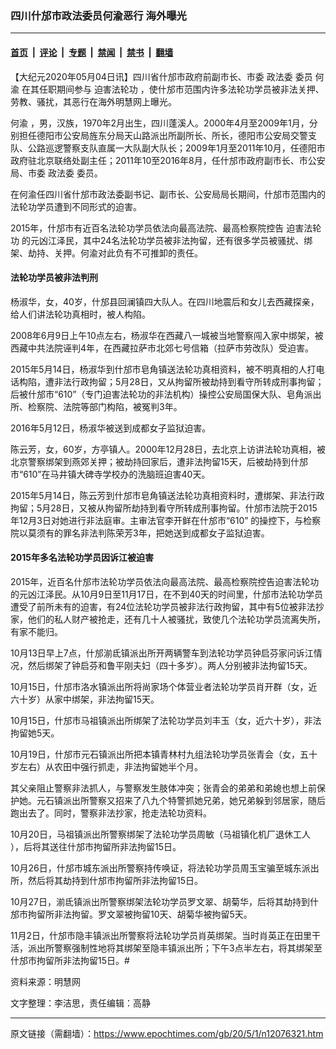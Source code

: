 ### 四川什邡市政法委员何渝恶行 海外曝光

---

#### [首页](../../../..?n12076321) &nbsp;|&nbsp; [评论](../../../../../epoch-comment?n12076321) &nbsp;|&nbsp; [专题](../../../../../epoch-special?n12076321) &nbsp;|&nbsp; [禁闻](../../../../../epoch-news?n12076321) &nbsp;|&nbsp; [禁书](../../../../../books?n12076321) &nbsp;|&nbsp; [翻墙](https://github.com/gfw-breaker/nogfw/blob/master/README.md?n12076321)


<div class="post_content" id="artbody" itemprop="articleBody">
 <!-- article content begin -->
 <p>
  【大纪元2020年05月04日讯】四川省什邡市政府前副市长、市委
  <ok href="https://www.epochtimes.com/gb/tag/%E6%94%BF%E6%B3%95%E5%A7%94.html">
   政法委
  </ok>
  委员
  <ok href="https://www.epochtimes.com/gb/tag/%E4%BD%95%E6%B8%9D.html">
   何渝
  </ok>
  在其任职期间参与
  <ok href="https://www.epochtimes.com/gb/tag/%E8%BF%AB%E5%AE%B3%E6%B3%95%E8%BD%AE%E5%8A%9F.html">
   迫害法轮功
  </ok>
  ，使什邡市范围内许多法轮功学员被非法关押、劳教、骚扰，其恶行在海外明慧网上曝光。
 </p>
 <div class="ar_articleContent">
  <p>
   <ok href="https://www.epochtimes.com/gb/tag/%E4%BD%95%E6%B8%9D.html">
    何渝
   </ok>
   ，男，汉族，1970年2月出生，四川蓬溪人。2000年4月至2009年1月，分别担任德阳市公安局旌东分局天山路派出所副所长、所长，德阳市公安局交警支队、公路巡逻警察支队直属一大队副大队长；2009年1月至2011年10月，任德阳市政府驻北京联络处副主任；2011年10至2016年8月，任什邡市政府副市长、市公安局、市委
   <ok href="https://www.epochtimes.com/gb/tag/%E6%94%BF%E6%B3%95%E5%A7%94.html">
    政法委
   </ok>
   委员。
  </p>
 </div>
 <div class="ar_articleContent" id="ar_bArticleContent">
  在何渝任四川省什邡市政法委副书记、副市长、公安局局长期间，什邡市范围内的法轮功学员遭到不同形式的迫害。
 </div>
 <div class="ar_articleContent">
  <p>
   2015年，什邡市有近百名法轮功学员依法向最高法院、最高检察院控告
   <ok href="https://www.epochtimes.com/gb/tag/%E8%BF%AB%E5%AE%B3%E6%B3%95%E8%BD%AE%E5%8A%9F.html">
    迫害法轮功
   </ok>
   的元凶江泽民，其中24名法轮功学员被非法拘留，还有很多学员被骚扰、绑架、劫持、关押。何渝对此负有不可推卸的责任。
  </p>
  <h4>
   <b>
    法轮功学员被非法判刑
   </b>
  </h4>
  <p>
   杨淑华，女，40岁，什邡县回澜镇四大队人。在四川地震后和女儿去西藏探亲，给人们讲法轮功真相时，被人构陷。
  </p>
  <p>
   2008年6月9日上午10点左右，杨淑华在西藏八一城被当地警察闯入家中绑架，被西藏中共法院诬判4年，在西藏拉萨市北郊七号信箱（拉萨市劳改队）受迫害。
  </p>
  <p>
   2015年5月14日，杨淑华到什邡市皂角镇送法轮功真相资料，被不明真相的人打电话构陷，遭非法行政拘留；5月28日，又从拘留所被劫持到看守所转成刑事拘留；后被什邡市“610”（专门迫害法轮功的非法机构）操控公安局国保大队、皂角派出所、检察院、法院等部门构陷，被冤判3年。
  </p>
  <p>
   2016年5月12日，杨淑华被送到成都女子监狱迫害。
  </p>
  <p>
   陈云芳，女，60岁，方亭镇人。2000年12月28日，去北京上访讲法轮功真相，被北京警察绑架到燕郊关押；被劫持回家后，遭非法拘留15天，后被劫持到什邡市“610”在马井镇大碑寺学校办的洗脑班迫害40天。
  </p>
  <p>
   2015年5月14日，陈云芳到什邡市皂角镇送法轮功真相资料时，遭绑架、非法行政拘留；5月28日，又被从拘留所劫持到看守所转成刑事拘留。什邡市法院于2015年12月3日对她进行非法庭审。主审法官李开鲜在什邡市“610” 的操控下，与检察院以莫须有的罪名非法判陈荣芳3年，把她送到成都女子监狱迫害。
  </p>
  <h4>
   <b>
    2015年多名法轮功学员因诉江被迫害
   </b>
  </h4>
  <p>
   2015年，近百名什邡市法轮功学员依法向最高法院、最高检察院控告迫害法轮功的元凶江泽民。从10月9日至11月17日，在不到40天的时间里，什邡市法轮功学员遭受了前所未有的迫害，有24位法轮功学员被非法行政拘留，其中有5位被非法抄家，他们的私人财产被抢走，还有几十人被骚扰，致使几个法轮功学员流离失所，有家不能归。
  </p>
  <p>
   10月13日早上7点，什邡湔氐镇派出所开两辆警车到法轮功学员钟启芬家问诉江情况，然后绑架了钟启芬和鲁平刚夫妇（四十多岁）。两人分别被非法拘留15天。
  </p>
  <p>
   10月15日，什邡市洛水镇派出所将尚家场个体营业者法轮功学员肖开群（女，近六十岁）从家中绑架，非法拘留15天。
  </p>
  <p>
   10月15日，什邡市马祖镇派出所绑架了法轮功学员刘丰玉（女，近六十岁），非法拘留她5天。
  </p>
  <p>
   10月19日，什邡市元石镇派出所把本镇青林村九组法轮功学员张青会（女，五十岁左右）从农田中强行抓走，非法拘留她半个月。
  </p>
  <p>
   其父亲阻止警察非法抓人，与警察发生肢体冲突；张青会的弟弟和弟媳也想上前保护她。元石镇派出所警察又招来了八九个特警抓她兄弟，她兄弟躲到邻居家，随后跑出去了。同时，警察非法抄家，抢走法轮功资料。
  </p>
  <p>
   10月20日，马祖镇派出所警察绑架了法轮功学员周敏（马祖镇化机厂退休工人 ），后将其送往什邡市拘留所非法拘留15日。
  </p>
  <p>
   10月26日，什邡市城东派出所警察持传唤证，将法轮功学员周玉宝骗至城东派出所，然后将其劫持到什邡市拘留所非法拘留15日。
  </p>
  <p>
   10月27日，湔氐镇派出所警察绑架法轮功学员罗文翠、胡菊华，后将其劫持到什邡市拘留所非法拘留。罗文翠被拘留10天、胡菊华被拘留5天。
  </p>
  <p>
   11月2日，什邡市隐丰镇派出所警察将法轮功学员肖英绑架。当时肖英正在田里干活，派出所警察强制性地将其绑架至隐丰镇派出所；下午3点半左右，将其绑架至什邡市拘留所非法拘留15日。#
  </p>
  <p>
   资料来源：明慧网
  </p>
  <p>
   文字整理：李洁思，责任编辑：高静
  </p>
 </div>
 <!-- article content end -->
 <div id="below_article_ad">
 </div>
</div>


---

原文链接（需翻墙）：https://www.epochtimes.com/gb/20/5/1/n12076321.htm